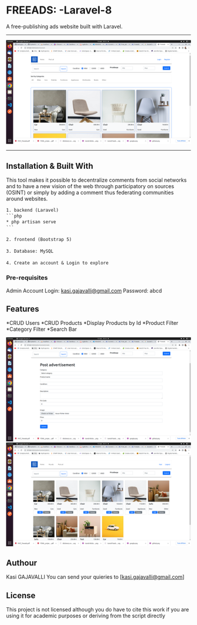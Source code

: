 # FREEADS: -Laravel-8

A free-publishing ads website built with Laravel.

---

![Yowl Homepage](Home.png?raw=true "Yowl Homepage")

---

## Installation & Built With

This tool makes it possible to decentralize comments from social networks and to have a new
vision of the web through participatory on sources (OSINT) or simply by adding a comment thus
federating communities around websites.

    1. backend (Laravel)
    ```php
    * php artisan serve
    ```

    2. frontend (Bootstrap 5)

    3. Database: MySQL

    4. Create an account & Login to explore

### Pre-requisites
Admin Account
Login: kasi.gajavalli@gmail.com
Password: abcd

## Features
*CRUD Users
*CRUD Products
*Display Products by Id
*Product Filter
*Category Filter
*Search Bar


![Freeads Post](Add_Product.png?raw=true "Freeads Page")
![Freeads Login](Login.png?raw=true "Freeads Login")

## Authour

Kasi GAJAVALLI
You can send your quieries to [kasi.gajavalli@gmail.com]

## License

This project is not licensed although you do have to cite this work if you are using it for academic purposes or deriving from the script directly






